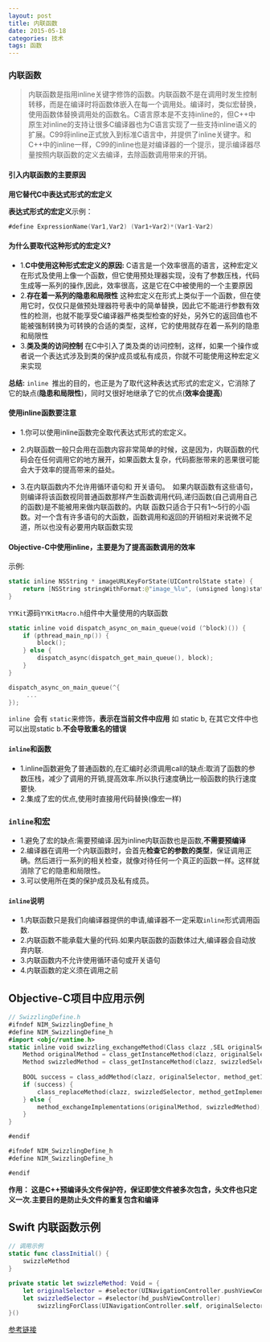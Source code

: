 ```yaml
---
layout: post
title: 内联函数
date: 2015-05-18
categories: 技术
tags: 函数
---
```


### 内联函数
>内联函数是指用inline关键字修饰的函数。内联函数不是在调用时发生控制转移，而是在编译时将函数体嵌入在每一个调用处。编译时，类似宏替换，使用函数体替换调用处的函数名。C语言原本是不支持inline的，但C++中原生对inline的支持让很多C编译器也为C语言实现了一些支持inline语义的扩展。C99将inline正式放入到标准C语言中，并提供了inline关键字。和C++中的inline一样，C99的inline也是对编译器的一个提示，提示编译器尽量按照内联函数的定义去编译，去除函数调用带来的开销。

#### 引入内联函数的主要原因
**用它替代C中表达式形式的宏定义**

**表达式形式的宏定义**示例： 
```swift
#define ExpressionName(Var1,Var2) (Var1+Var2)*(Var1-Var2)
```

#### 为什么要取代这种形式的宏定义?

- 1.**C中使用这种形式宏定义的原因:**
C语言是一个效率很高的语言，这种宏定义在形式及使用上像一个函数，但它使用预处理器实现，没有了参数压栈，代码生成等一系列的操作,因此，效率很高，这是它在C中被使用的一个主要原因
- 2.**存在着一系列的隐患和局限性**
这种宏定义在形式上类似于一个函数，但在使用它时，仅仅只是做预处理器符号表中的简单替换，因此它不能进行参数有效性的检测，也就不能享受C编译器严格类型检查的好处，另外它的返回值也不能被强制转换为可转换的合适的类型，这样，它的使用就存在着一系列的隐患和局限性
- 3.**类及类的访问控制**
在C中引入了类及类的访问控制，这样，如果一个操作或者说一个表达式涉及到类的保护成员或私有成员，你就不可能使用这种宏定义来实现

**总结:** `inline `推出的目的，也正是为了取代这种表达式形式的宏定义，它消除了它的缺点(**隐患和局限性**)，同时又很好地继承了它的优点(**效率会提高**)

#### 使用inline函数要注意

- 1.你可以使用inline函数完全取代表达式形式的宏定义。

- 2.内联函数一般只会用在函数内容非常简单的时候，这是因为，内联函数的代码会在任何调用它的地方展开，如果函数太复杂，代码膨胀带来的恶果很可能会大于效率的提高带来的益处。

- 3.在内联函数内不允许用循环语句和 开关语句。　如果内联函数有这些语句，则编译将该函数视同普通函数那样产生函数调用代码,递归函数(自己调用自己的函数)是不能被用来做内联函数的。内联 函数只适合于只有1～5行的小函数。对一个含有许多语句的大函数，函数调用和返回的开销相对来说微不足道，所以也没有必要用内联函数实现

#### Objective-C中使用inline，主要是为了提高函数调用的效率
示例:
```swift
static inline NSString * imageURLKeyForState(UIControlState state) {
    return [NSString stringWithFormat:@"image_%lu", (unsigned long)state];
}
```

`YYKit`源码`YYKitMacro.h`组件中大量使用的内联函数
```swift
static inline void dispatch_async_on_main_queue(void (^block)()) {
    if (pthread_main_np()) {
        block();
    } else {
        dispatch_async(dispatch_get_main_queue(), block);
    }
}
```

```swift
dispatch_async_on_main_queue(^{
     ...
});
```

`inline `会有 `static`来修饰，**表示在当前文件中应用**
如 static b, 在其它文件中也可以出现static b.**不会导致重名的错误**

#### `inline`和函数

- 1.inline函数避免了普通函数的,在汇编时必须调用call的缺点:取消了函数的参数压栈，减少了调用的开销,提高效率.所以执行速度确比一般函数的执行速度要快.
- 2.集成了宏的优点,使用时直接用代码替换(像宏一样)

### `inline`和宏
- 1.避免了宏的缺点:需要预编译.因为inline内联函数也是函数,**不需要预编译**
- 2.编译器在调用一个内联函数时，会首先**检查它的参数的类型**，保证调用正确。然后进行一系列的相关检查，就像对待任何一个真正的函数一样。这样就消除了它的隐患和局限性。
- 3.可以使用所在类的保护成员及私有成员。

#### `inline`说明
- 1.内联函数只是我们向编译器提供的申请,编译器不一定采取`inline`形式调用函数.
- 2.内联函数不能承载大量的代码.如果内联函数的函数体过大,编译器会自动放弃内联.
- 3.内联函数内不允许使用循环语句或开关语句
- 4.内联函数的定义须在调用之前

## Objective-C项目中应用示例
```swift
// SwizzlingDefine.h
#ifndef NIM_SwizzlingDefine_h
#define NIM_SwizzlingDefine_h
#import <objc/runtime.h>
static inline void swizzling_exchangeMethod(Class clazz ,SEL originalSelector, SEL swizzledSelector){
    Method originalMethod = class_getInstanceMethod(clazz, originalSelector);
    Method swizzledMethod = class_getInstanceMethod(clazz, swizzledSelector);
    
    BOOL success = class_addMethod(clazz, originalSelector, method_getImplementation(swizzledMethod), method_getTypeEncoding(swizzledMethod));
    if (success) {
        class_replaceMethod(clazz, swizzledSelector, method_getImplementation(originalMethod), method_getTypeEncoding(originalMethod));
    } else {
        method_exchangeImplementations(originalMethod, swizzledMethod);
    }
}

#endif
```

```swift
#ifndef NIM_SwizzlingDefine_h
#define NIM_SwizzlingDefine_h

#endif
```
**作用： 这是C++预编译头文件保护符，保证即使文件被多次包含，头文件也只定义一次.主要目的是防止头文件的重复包含和编译**


## Swift 内联函数示例
```swift
// 调用示例
static func classInitial() {
    swizzleMethod
} 

private static let swizzleMethod: Void = {
    let originalSelector = #selector(UINavigationController.pushViewController(_:animated:))
    let swizzledSelector = #selector(hd_pushViewController)
        swizzlingForClass(UINavigationController.self, originalSelector: originalSelector, swizzledSelector: swizzledSelector)
}()
```

[参考链接](https://blog.csdn.net/Lea__DongYang/article/details/79808443)
